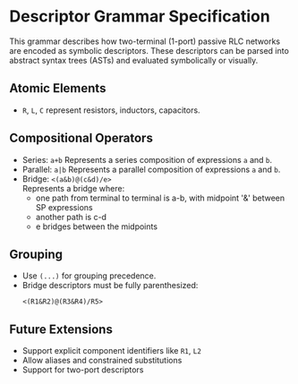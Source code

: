 # Descriptor Grammar Specification

This grammar describes how two-terminal (1-port) passive RLC networks are encoded as symbolic descriptors. These descriptors can be parsed into abstract syntax trees (ASTs) and evaluated symbolically or visually.

## Atomic Elements
- `R`, `L`, `C` represent resistors, inductors, capacitors.

## Compositional Operators
- Series: `a+b`
  Represents a series composition of expressions `a` and `b`.
- Parallel: `a|b`
  Represents a parallel composition of expressions `a` and `b`.
- Bridge: `<(a&b)@(c&d)/e>`  
  Represents a bridge where:
  - one path from terminal to terminal is a-b, with midpoint '&' between SP expressions
  - another path is c-d
  - e bridges between the midpoints

## Grouping
- Use `(...)` for grouping precedence.
- Bridge descriptors must be fully parenthesized:
  ```
  <(R1&R2)@(R3&R4)/R5>
  ```

## Future Extensions
- Support explicit component identifiers like `R1`, `L2`
- Allow aliases and constrained substitutions
- Support for two-port descriptors